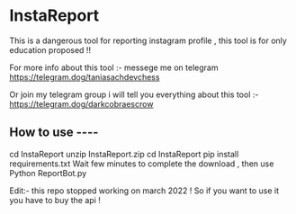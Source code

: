 # InstaReport
This is a  dangerous tool for reporting instagram profile , this tool is for only education proposed !!


For more info about this tool :- messege me on telegram https://telegram.dog/taniasachdevchess

Or join my telegram group i will tell you everything about this tool :- https://telegram.dog/darkcobraescrow




How to use ----
----
cd InstaReport
unzip InstaReport.zip
cd InstaReport
pip install requirements.txt
Wait few minutes to complete the download , then use 
Python ReportBot.py







Edit:- this repo stopped working on march 2022 ! So if you want to use it you have to buy the api !    


